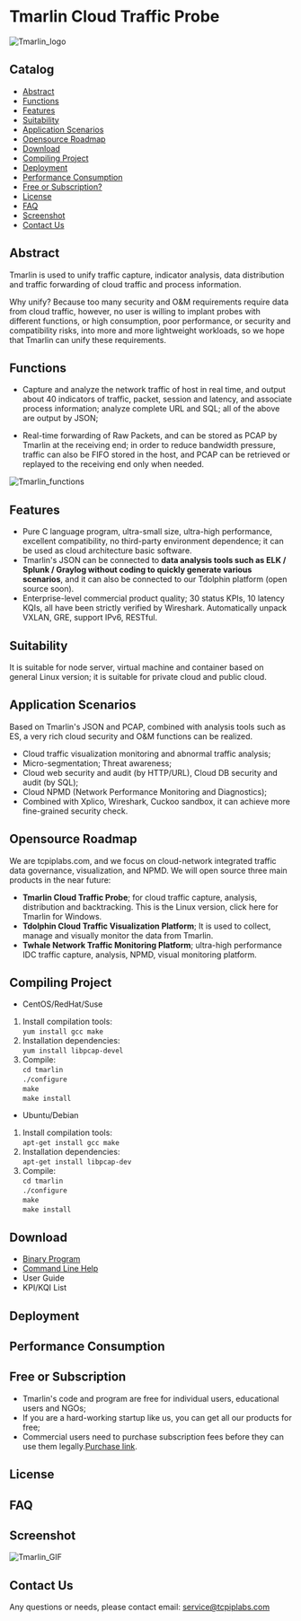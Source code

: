 # Tmarlin Cloud Traffic Probe
 ![Tmarlin_logo](https://tmarlin.oss-us-east-1.aliyuncs.com/Tmarlin_logo_github.png "Tmarlin_logo")
## Catalog
  * [Abstract](#abstract)
  * [Functions](#functions)
  * [Features](#features)
  * [Suitability](#suitability)
  * [Application Scenarios](#application-scenarios)
  * [Opensource Roadmap](#opensource-roadmap)
  * [Download](#download)
  * [Compiling Project
](#compiling-project
)
  * [Deployment](#deployment)
  * [Performance Consumption](#performance-consumption)
  * [Free or Subscription?](#free-or-subscription)
  * [License](#license)
  * [FAQ](#faq)
  * [Screenshot](#screenshot)
  * [Contact Us](#contact-us)
## Abstract
Tmarlin is used to unify traffic capture, indicator analysis, data distribution and traffic forwarding of cloud traffic and process information.

Why unify? Because too many security and O&M requirements require data from cloud traffic, however, no user is willing to implant probes with different functions, or high consumption, poor performance, or security and compatibility risks, into more and more lightweight workloads, so we hope that Tmarlin can unify these requirements.
## Functions
- Capture and analyze the network traffic of host in real time, and output about 40 indicators of traffic, packet, session and latency, and associate process information; analyze complete URL and SQL; all of the above are output by JSON;

- Real-time forwarding of Raw Packets, and can be stored as PCAP by Tmarlin at the receiving end; in order to reduce bandwidth pressure, traffic can also be FIFO stored in the host, and PCAP can be retrieved or replayed to the receiving end only when needed.

![Tmarlin_functions](https://tmarlin.oss-us-east-1.aliyuncs.com/Tmarlin_function_github.png "Tmarlin_functions")
## Features
- Pure C language program, ultra-small size, ultra-high performance, excellent compatibility, no third-party environment dependence; it can be used as cloud architecture basic software.
- Tmarlin's JSON can be connected to **data analysis tools such as ELK / Splunk / Graylog without coding to quickly generate various scenarios**, and it can also be connected to our Tdolphin  platform (open source soon).
- Enterprise-level commercial product quality; 30 status KPIs, 10 latency KQIs, all have been strictly verified by Wireshark. Automatically unpack VXLAN, GRE, support IPv6, RESTful.

## Suitability
It is suitable for node server, virtual machine and container based on general Linux version; it is suitable for private cloud and public cloud.

## Application Scenarios
Based on Tmarlin's JSON and PCAP, combined with analysis tools such as ES, a very rich cloud security and O&M functions can be realized.
- Cloud traffic visualization monitoring and abnormal traffic analysis;
- Micro-segmentation; Threat awareness;
- Cloud web security and audit (by HTTP/URL), Cloud DB security and audit (by SQL); 
- Cloud NPMD (Network Performance Monitoring and Diagnostics);
- Combined with Xplico, Wireshark, Cuckoo sandbox, it can achieve more fine-grained security check.

## Opensource Roadmap
We are tcpiplabs.com, and we focus on cloud-network integrated traffic data governance, visualization, and NPMD. We will open source three main products in the near future:
- **Tmarlin Cloud Traffic Probe**; for cloud traffic capture, analysis, distribution and backtracking. This is the Linux version, click here for Tmarlin for Windows.
- **Tdolphin Cloud Traffic Visualization Platform**; It is used to collect, manage and visually monitor the data from Tmarlin.
- **Twhale Network Traffic Monitoring Platform**; ultra-high performance IDC traffic capture, analysis, NPMD, visual monitoring platform.

## Compiling Project
- CentOS/RedHat/Suse  
1. Install compilation tools:  
`yum install gcc make`  
2. Installation dependencies:   
`yum install libpcap-devel`  
3. Compile:  
`cd tmarlin`  
`./configure`  
`make`  
`make install`  
- Ubuntu/Debian  
1. Install compilation tools:   
`apt-get install gcc make`  
2. Installation dependencies:   
`apt-get install libpcap-dev`  
3. Compile:  
`cd tmarlin`  
`./configure`  
`make`  
`make install`  

## Download
- [Binary Program](https://tmarlin.oss-us-east-1.aliyuncs.com/tmarlin "Binary Program")
- [Command Line Help](https://tmarlin.oss-us-east-1.aliyuncs.com/tmarlin_command_help.pdf "Command Line Help")
- User Guide
- KPI/KQI List

## Deployment

## Performance Consumption

## Free or Subscription
- Tmarlin's code and program are free for individual users, educational users and NGOs;
- If you are a hard-working startup like us, you can get all our products for free;
- Commercial users need to purchase subscription fees before they can use them legally.[Purchase link](https://www.tcpiplabs.com/productinfo/403743.html "Purchase link"). 

## License

## FAQ


## Screenshot
![Tmarlin_GIF](https://tmarlin.oss-us-east-1.aliyuncs.com/Tmarlin_GIF.gif "Tmarlin_GIF")


## Contact Us
Any questions or needs, please contact email: service@tcpiplabs.com
